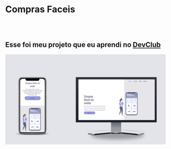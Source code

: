 <h1>Compras Faceis</h1>
<br>
<br>
<h2> Esse foi meu projeto que eu aprendi no <a href="https://rodolfomori.com.br/devclub"> DevClub  </a> </h2> 

<img src= "https://github.com/DevWillams/compre-facil/blob/main/img/Apresenta%C3%A7%C3%A3o%20para%20Workshop%20de%20Fotografia%20no%20Celular%20Moderno%20Cinza.png?raw=true" />
